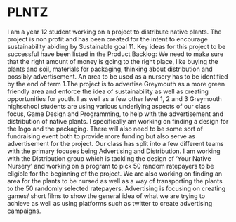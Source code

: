 # PLNTZ

I am a year 12 student working on a project to distribute native plants. The project is non profit and has been created for the intent to encourage sustainability abiding by Sustainable goal 11. Key ideas for this project to be successful have been listed in the Product Backlog: We need to make sure that the right amount of money is going to the right place, like buying the plants and soil, materials for packaging, thinking about distribution and possibly advertisement. An area to be used as a nursery has to be identified by the end of term 1.The project is to advertise Greymouth as a more green friendly area and enforce the idea of sustainability as well as creating opportunities for youth. I as well as a few other level 1, 2 and 3 Greymouth highschool students are using various underlying aspects of our class focus, Game Design and Programming, to help with the advertisement and distribution of native plants. I specifically am working on finding a design for the logo and the packaging. There will also need to be some sort of fundraising event both to provide more funding but also serve as advertisement for the project. Our class has split into a few different teams with the primary focuses being Advertising and Distribution. I am working with the Distribution group which is tackling the design of ‘Your Native Nursery’ and working on a program to pick 50 random ratepayers to be eligible for the beginning of the project. We are also working on finding an area for the plants to be nursed as well as a way of transporting the plants to the 50 randomly selected ratepayers. Advertising is focusing on creating games/ short films to show the general idea of what we are trying to achieve as well as using platforms such as twitter to create advertising campaigns.              
